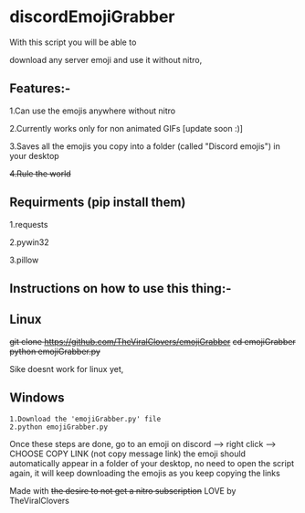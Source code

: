 # discordEmojiGrabber
With this script you will be able to

download any server emoji and use it without nitro,

## Features:-

  1.Can use the emojis anywhere without nitro
  
  2.Currently works only for non animated GIFs [update soon :)]
  
  3.Saves all the emojis you copy into a folder (called "Discord emojis") in your desktop
  
  ~~4.Rule the world~~
## Requirments (pip install them)
  1.requests
  
  2.pywin32
  
  3.pillow
  
  
  ## Instructions on how to use this thing:-
   ## Linux
    
   ~~git clone https://github.com/TheViralClovers/emojiGrabber~~
    ~~cd emojiGrabber~~
    ~~python emojiGrabber.py~~
    
   Sike doesnt work for linux yet,
   
  ## Windows
    1.Download the 'emojiGrabber.py' file
    2.python emojiGrabber.py
    
Once these steps are done, go to an emoji on discord --> right click --> CHOOSE COPY LINK (not copy message link)
the emoji should automatically appear in a folder of your desktop, no need to open the script again, it will keep downloading the emojis as you keep copying the links
    
  Made with ~~the desire to not get a nitro subscription~~ LOVE by TheViralClovers
